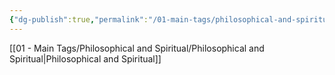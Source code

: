 ```yaml
---
{"dg-publish":true,"permalink":"/01-main-tags/philosophical-and-spiritual/travel/travel/","created":"2024-10-11T12:57:27.559+05:30","updated":"2024-10-11T00:31:43.000+05:30"}
---
```


[[01 - Main Tags/Philosophical and Spiritual/Philosophical and Spiritual\|Philosophical and Spiritual]]

